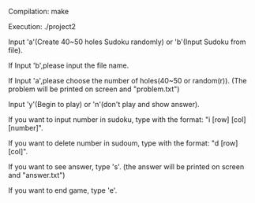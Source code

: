 Compilation:
	make

Execution:
	./project2

Input 'a'(Create 40~50 holes Sudoku randomly) or 'b'(Input Sudoku from file).    

If Input 'b',please input the file name.

If Input 'a',please choose the number of holes(40~50 or random(r)).  (The problem will be printed on screen and "problem.txt") 

Input 'y'(Begin to play) or 'n'(don't play and show answer).

If you want to input number in sudoku, type with the format: "i [row] [col] [number]".

If you want to delete number in sudoum, type with the format: "d [row] [col]".

If you want to see answer, type 's'. (the answer will be printed on screen and "answer.txt")
 
If you want to end game, type 'e'.
